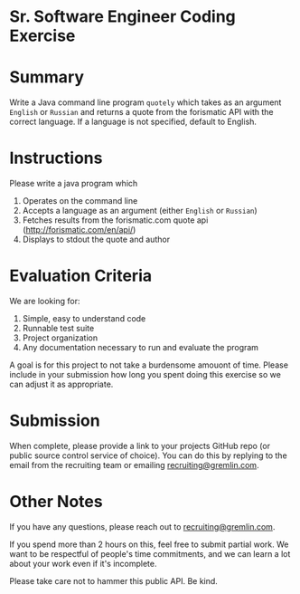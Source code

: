# Sr. Software Engineer Coding Exercise

# Summary
Write a Java command line program `quotely` which takes as an argument `English` or `Russian` and returns a quote from the forismatic API with the correct language.
If a language is not specified, default to English.

# Instructions

Please write a java program which 
1. Operates on the command line
1. Accepts a language as an argument (either `English` or `Russian`)
1. Fetches results from the forismatic.com quote api (http://forismatic.com/en/api/)
1. Displays to stdout the quote and author

# Evaluation Criteria

We are looking for:

1. Simple, easy to understand code
1. Runnable test suite
1. Project organization
1. Any documentation necessary to run and evaluate the program

A goal is for this project to not take a burdensome amouont of time. Please include in your submission how long you spent doing this exercise so we can adjust it as appropriate.

# Submission

When complete, please provide a link to your projects GitHub repo (or public source control service of choice). You can do this by replying to the email from the recruiting team or emailing recruiting@gremlin.com.

# Other Notes
If you have any questions, please reach out to recruiting@gremlin.com.

If you spend more than 2 hours on this, feel free to submit partial work. We want to be respectful of people's time commitments, and we can learn a lot about your work even if it's incomplete.

Please take care not to hammer this public API. Be kind.
